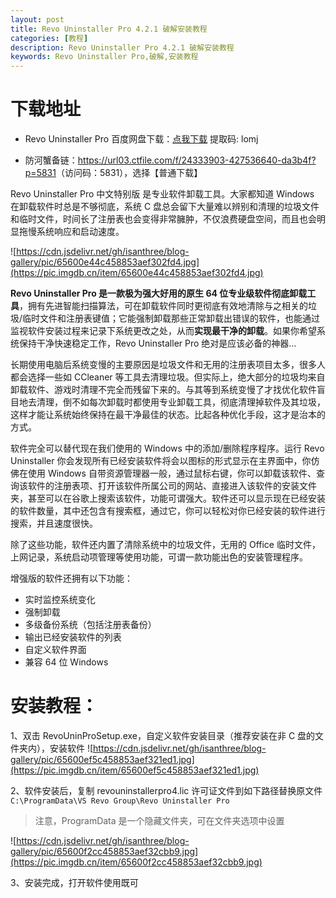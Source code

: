 ```yaml
---
layout: post
title: Revo Uninstaller Pro 4.2.1 破解安装教程
categories: [教程]
description: Revo Uninstaller Pro 4.2.1 破解安装教程
keywords: Revo Uninstaller Pro,破解,安装教程
---
```


# 下载地址

- Revo Uninstaller Pro 百度网盘下载：[点我下载](https://pan.baidu.com/s/10gWpIEvzcIIyzMYHAKSTDQ?pwd=lomj) 提取码: lomj

- 防河蟹备链：<https://url03.ctfile.com/f/24333903-427536640-da3b4f?p=5831>（访问码：5831），选择【普通下载】

Revo Uninstaller Pro 中文特别版 是专业软件卸载工具。大家都知道 Windows 在卸载软件时总是不够彻底，系统 C 盘总会留下大量难以辨别和清理的垃圾文件和临时文件，时间长了注册表也会变得非常臃肿，不仅浪费硬盘空间，而且也会明显拖慢系统响应和启动速度。

![https://cdn.jsdelivr.net/gh/isanthree/blog-gallery/pic/65600e44c458853aef302fd4.jpg](https://pic.imgdb.cn/item/65600e44c458853aef302fd4.jpg)

**Revo Uninstaller Pro 是一款极为强大好用的原生 64 位专业级软件彻底卸载工具**，拥有先进智能扫描算法，可在卸载软件同时更彻底有效地清除与之相关的垃圾/临时文件和注册表键值；它能强制卸载那些正常卸载出错误的软件，也能通过监视软件安装过程来记录下系统更改之处，从而**实现最干净的卸载**。如果你希望系统保持干净快速稳定工作，Revo Uninstaller Pro 绝对是应该必备的神器…

长期使用电脑后系统变慢的主要原因是垃圾文件和无用的注册表项目太多，很多人都会选择一些如 CCleaner 等工具去清理垃圾。但实际上，绝大部分的垃圾均来自卸载软件、游戏时清理不完全而残留下来的。与其等到系统变慢了才找优化软件盲目地去清理，倒不如每次卸载时都使用专业卸载工具，彻底清理掉软件及其垃圾，这样才能让系统始终保持在最干净最佳的状态。比起各种优化手段，这才是治本的方式。

软件完全可以替代现在我们使用的 Windows 中的添加/删除程序程序。运行 Revo Uninstaller 你会发现所有已经安装软件将会以图标的形式显示在主界面中，你仿佛在使用 Windows 自带资源管理器一般，通过鼠标右键，你可以卸载该软件、查询该软件的注册表项、打开该软件所属公司的网站、直接进入该软件的安装文件夹，甚至可以在谷歌上搜索该软件，功能可谓强大。软件还可以显示现在已经安装的软件数量，其中还包含有搜索框，通过它，你可以轻松对你已经安装的软件进行搜索，并且速度很快。

除了这些功能，软件还内置了清除系统中的垃圾文件，无用的 Office 临时文件，上网记录，系统启动项管理等使用功能，可谓一款功能出色的安装管理程序。

增强版的软件还拥有以下功能：

- 实时监控系统变化
- 强制卸载
- 多级备份系统（包括注册表备份）
- 输出已经安装软件的列表
- 自定义软件界面
- 兼容 64 位 Windows

# 安装教程：

1、双击 RevoUninProSetup.exe，自定义软件安装目录（推荐安装在非 C 盘的文件夹内），安装软件
![https://cdn.jsdelivr.net/gh/isanthree/blog-gallery/pic/65600ef5c458853aef321ed1.jpg](https://pic.imgdb.cn/item/65600ef5c458853aef321ed1.jpg)

2、软件安装后，复制 revouninstallerpro4.lic 许可证文件到如下路径替换原文件
`C:\ProgramData\VS Revo Group\Revo Uninstaller Pro`

> 注意，ProgramData 是一个隐藏文件夹，可在文件夹选项中设置

![https://cdn.jsdelivr.net/gh/isanthree/blog-gallery/pic/65600f2cc458853aef32cbb9.jpg](https://pic.imgdb.cn/item/65600f2cc458853aef32cbb9.jpg)

3、安装完成，打开软件使用既可
